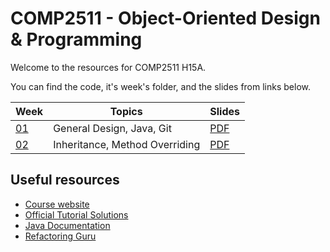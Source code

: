 # COMP2511 - Object-Oriented Design & Programming

Welcome to the resources for COMP2511 H15A.

You can find the code, it's week's folder, and the slides from links below.

| Week            | Topics                         | Slides                                             |
| --------------- | ------------------------------ | -------------------------------------------------- |
| [01](./week01/) | General Design, Java, Git      | [PDF](./week01/COMP2511%2024T2%20-%20Week%201.pdf) |
| [02](./week02/) | Inheritance, Method Overriding | [PDF](./week02/COMP2511%2024T2%20-%20Week%202.pdf) |

## Useful resources

- [Course website](https://webcms3.cse.unsw.edu.au/COMP2511/24T2/)
- [Official Tutorial Solutions](https://webcms3.cse.unsw.edu.au/COMP2511/24T2/resources/100204)
- [Java Documentation](https://docs.oracle.com/en/java/javase/17/)
- [Refactoring Guru](https://refactoring.guru/)
